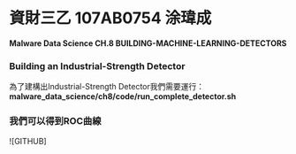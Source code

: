 # 資財三乙 107AB0754 涂瑋成
**Malware Data Science CH.8 BUILDING-MACHINE-LEARNING-DETECTORS**
### Building an Industrial-Strength Detector
為了建構出Industrial-Strength Detector我們需要運行：
**malware_data_science/ch8/code/run_complete_detector.sh**
### 我們可以得到ROC曲線
![GITHUB]

